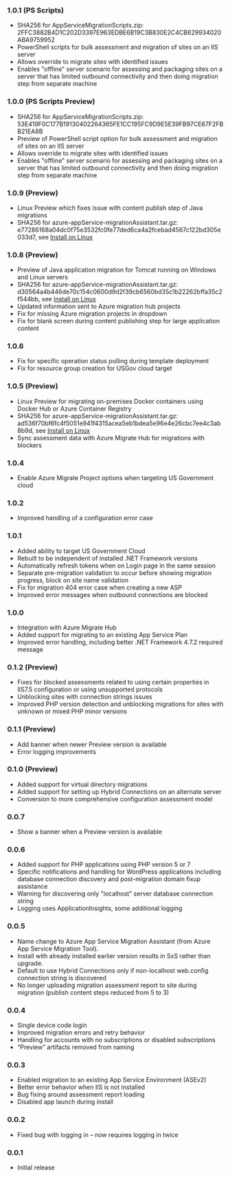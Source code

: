 ### 1.0.1 (PS Scripts) 
* SHA256 for AppServiceMigrationScripts.zip: 2FFC3882B4D1C202D3397E963EDBE6B19C3B830E2C4CB629934020ABA9759952
* PowerShell scripts for bulk assessment and migration of sites on an IIS server
* Allows override to migrate sites with identified issues
* Enables "offline" server scenario for assessing and packaging sites on a server that has limited outbound connectivity and then doing migration step from separate machine

### 1.0.0 (PS Scripts Preview) 
* SHA256 for AppServiceMigrationScripts.zip: 53E419F0C177B19130402264365FE1CC195FC9D9E5E39FB97CE67F2FBB21EA8B
* Preview of PowerShell script option for bulk assessment and migration of sites on an IIS server
* Allows override to migrate sites with identified issues
* Enables "offline" server scenario for assessing and packaging sites on a server that has limited outbound connectivity and then doing migration step from separate machine

### 1.0.9 (Preview) 

* Linux Preview which fixes issue with content publish step of Java migrations
* SHA256 for azure-appService-migrationAssistant.tar.gz: e77286168a04dc0f75e3532fc0fe77ded6ca4a2fcebad4567c122bd305e033d7, see [Install on Linux](https://github.com/Azure/App-Service-Migration-Assistant/wiki/Linux-Notes#install-on-linux)

### 1.0.8 (Preview) 

* Preview of Java application migration for Tomcat running on Windows and Linux servers
* SHA256 for azure-appService-migrationAssistant.tar.gz: d30564a4b446de70c154c0600d9d2f39cb6560bd35c1b22262bffa35c2f544bb, see [Install on Linux](https://github.com/Azure/App-Service-Migration-Assistant/wiki/Linux-Notes#install-on-linux)
* Updated information sent to Azure migration hub projects
* Fix for missing Azure migration projects in dropdown
* Fix for blank screen during content publishing step for large application content

### 1.0.6 

* Fix for specific operation status polling during template deployment
* Fix for resource group creation for USGov cloud target

### 1.0.5 (Preview)

* Linux Preview for migrating on-premises Docker containers using Docker Hub or Azure Container Registry
* SHA256 for azure-appService-migrationAssistant.tar.gz: ad536f70bf6fc4f5051e941f4315acea5eb1bdea5e96e4e26cbc7ee4c3ab8b9d, see [Install on Linux](https://github.com/Azure/App-Service-Migration-Assistant/wiki/Linux-Notes#install-on-linux)
* Sync assessment data with Azure Migrate Hub for migrations with blockers

### 1.0.4

* Enable Azure Migrate Project options when targeting US Government cloud

### 1.0.2

* Improved handling of a configuration error case

### 1.0.1

* Added ability to target US Government Cloud
* Rebuilt to be independent of installed .NET Framework versions
* Automatically refresh tokens when on Login page in the same session
* Separate pre-migration validation to occur before showing migration progress, block on site name validation
* Fix for migration 404 error case when creating a new ASP
* Improved error messages when outbound connections are blocked 

### 1.0.0
* Integration with Azure Migrate Hub
* Added support for migrating to an existing App Service Plan
* Improved error handling, including better .NET Framework 4.7.2 required message

### 0.1.2 (Preview)
* Fixes for blocked assessments related to using certain properties in IIS7.5 configuration or using unsupported protocols
* Unblocking sites with connection strings issues
* Improved PHP version detection and unblocking migrations for sites with unknown or mixed PHP minor versions

### 0.1.1 (Preview)
* Add banner when newer Preview version is available
* Error logging improvements

### 0.1.0 (Preview)
* Added support for virtual directory migrations
* Added support for setting up Hybrid Connections on an alternate server
* Conversion to more comprehensive configuration assessment model

### 0.0.7
* Show a banner when a Preview version is available

### 0.0.6
* Added support for PHP applications using PHP version 5 or 7
* Specific notifications and handling for WordPress applications including database connection discovery and post-migration domain fixup assistance
* Warning for discovering only "localhost" server database connection string
* Logging uses ApplicationInsights, some additional logging

### 0.0.5
* Name change to Azure App Service Migration Assistant (from Azure App Service Migration Tool). 
* Install with already installed earlier version results in SxS rather than upgrade.
* Default to use Hybrid Connections only if non-localhost web.config connection string is discovered
* No longer uploading migration assessment report to site during migration (publish content steps reduced from 5 to 3)
 
### 0.0.4
* Single device code login
* Improved migration errors and retry behavior
* Handling for accounts with no subscriptions or disabled subscriptions
* “Preview” artifacts removed from naming
 
### 0.0.3 
* Enabled migration to an existing App Service Environment (ASEv2)
* Better error behavior when IIS is not installed
* Bug fixing around assessment report loading
* Disabled app launch during install
 
### 0.0.2
* Fixed bug with logging in – now requires logging in twice
 
### 0.0.1
* Initial release
